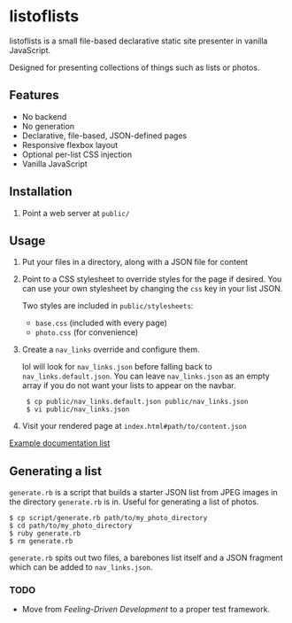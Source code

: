 # listoflists

listoflists is a small file-based declarative static site presenter in vanilla JavaScript.

Designed for presenting collections of things such as lists or photos.

## Features

* No backend
* No generation
* Declarative, file-based, JSON-defined pages
* Responsive flexbox layout
* Optional per-list CSS injection
* Vanilla JavaScript

## Installation

1. Point a web server at `public/`

## Usage

1. Put your files in a directory, along with a JSON file for content

2. Point to a CSS stylesheet to override styles for the page if desired. You can use your own stylesheet by changing the `css` key in your list JSON.

   Two styles are included in `public/stylesheets`:

   * `base.css` (included with every page)
   * `photo.css` (for convenience)

3. Create a `nav_links` override and configure them.

    lol will look for `nav_links.json` before falling back to `nav_links.default.json`. You can leave `nav_links.json` as an empty array if you do not want your lists to appear on the navbar.

        $ cp public/nav_links.default.json public/nav_links.json
        $ vi public/nav_links.json

4. Visit your rendered page at `index.html#path/to/content.json`

[Example documentation list](public/doc/doc.json)

## Generating a list

`generate.rb` is a script that builds a starter JSON list from JPEG images in the directory `generate.rb` is in. Useful for generating a list of photos.

    $ cp script/generate.rb path/to/my_photo_directory
    $ cd path/to/my_photo_directory
    $ ruby generate.rb
    $ rm generate.rb

`generate.rb` spits out two files, a barebones list itself and a JSON fragment which can be added to `nav_links.json`.

### TODO

* Move from *Feeling-Driven Development* to a proper test framework.
